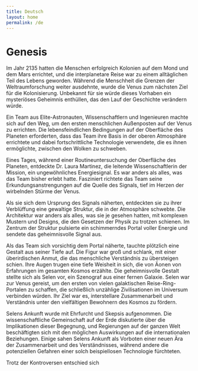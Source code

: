 ```yaml
---
title: Deutsch
layout: home
permalink: /de
---
```


# Genesis
Im Jahr 2135 hatten die Menschen erfolgreich Kolonien auf dem Mond und dem Mars errichtet, und die interplanetare Reise war zu einem alltäglichen Teil des Lebens geworden. Während die Menschheit die Grenzen der Weltraumforschung weiter ausdehnte, wurde die Venus zum nächsten Ziel für die Kolonisierung. Unbekannt für sie würde dieses Vorhaben ein mysteriöses Geheimnis enthüllen, das den Lauf der Geschichte verändern würde.

Ein Team aus Elite-Astronauten, Wissenschaftlern und Ingenieuren machte sich auf den Weg, um den ersten menschlichen Außenposten auf der Venus zu errichten. Die lebensfeindlichen Bedingungen auf der Oberfläche des Planeten erforderten, dass das Team ihre Basis in der oberen Atmosphäre errichtete und dabei fortschrittliche Technologie verwendete, die es ihnen ermöglichte, zwischen den Wolken zu schweben.

Eines Tages, während einer Routineuntersuchung der Oberfläche des Planeten, entdeckte Dr. Laura Martinez, die leitende Wissenschaftlerin der Mission, ein ungewöhnliches Energiesignal. Es war anders als alles, was das Team bisher erlebt hatte. Fasziniert richtete das Team seine Erkundungsanstrengungen auf die Quelle des Signals, tief im Herzen der wirbelnden Stürme der Venus.

Als sie sich dem Ursprung des Signals näherten, entdeckten sie zu ihrer Verblüffung eine gewaltige Struktur, die in der Atmosphäre schwebte. Die Architektur war anders als alles, was sie je gesehen hatten, mit komplexen Mustern und Designs, die den Gesetzen der Physik zu trotzen schienen. Im Zentrum der Struktur pulsierte ein schimmerndes Portal voller Energie und sendete das geheimnisvolle Signal aus.

Als das Team sich vorsichtig dem Portal näherte, tauchte plötzlich eine Gestalt aus seiner Tiefe auf. Die Figur war groß und schlank, mit einer überirdischen Anmut, die das menschliche Verständnis zu übersteigen schien. Ihre Augen trugen eine tiefe Weisheit in sich, die von Äonen von Erfahrungen im gesamten Kosmos erzählte.
Die geheimnisvolle Gestalt stellte sich als Selen vor, ein Szenograf aus einer fernen Galaxie. Selen war zur Venus gereist, um den ersten von vielen galaktischen Reise-Ring-Portalen zu schaffen, die schließlich unzählige Zivilisationen im Universum verbinden würden. Ihr Ziel war es, interstellare Zusammenarbeit und Verständnis unter den vielfältigen Bewohnern des Kosmos zu fördern.

Selens Ankunft wurde mit Ehrfurcht und Skepsis aufgenommen. Die wissenschaftliche Gemeinschaft auf der Erde diskutierte über die Implikationen dieser Begegnung, und Regierungen auf der ganzen Welt beschäftigten sich mit den möglichen Auswirkungen auf die internationalen Beziehungen. Einige sahen Selens Ankunft als Vorboten einer neuen Ära der Zusammenarbeit und des Verständnisses, während andere die potenziellen Gefahren einer solch beispiellosen Technologie fürchteten.

Trotz der Kontroversen entschied sich

